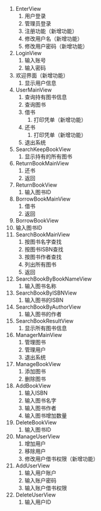 1. EnterView
   1. 用户登录
   2. 管理员登录
   3. 注册功能（新增功能）
   4. 修改用户名（新增功能）
   5. 修改用户密码（新增功能）
2. LoginView
   1. 输入账号
   2. 输入密码
3. 欢迎界面（新增功能）
   1. 显示用户信息
4. UserMainView
   1. 查询持有图书信息
   2. 查询图书
   3. 借书
      1. 打印凭单（新增功能）
   4. 还书
      1. 打印凭单（新增功能）
   5. 退出系统
5. SearchKeepBookView
   1. 显示持有的所有图书
6. ReturnBookMainView
   1. 还书
   2. 返回
7. ReturnBookView
   1. 输入图书ID
8. BorrowBookMainView
   1. 借书
   2. 返回
9.  BorrowBookView
   3. 输入图书ID
10. SearchBookMainView
    1.  按图书名字查找
    2.  按图书ISBN查找
    3.  按图书作者查找
    4.  列出所有图书
    5.  返回
11. SearchBookByBookNameView
    1.  输入图书名称
12. SearchBookByISBNView
    1.  输入图书的ISBN
13. SearchBookByAuthorView
    1.  输入图书的作者
14. SearchBookResultView
    1.  显示所有图书信息
15. ManagerMainView
    1.  管理图书
    2.  管理用户
    3.  退出系统
16. ManageBookView
    1.  添加图书
    2.  删除图书
17. AddBookView
    1.  输入ISBN
    2.  输入图书名字
    3.  输入图书作者
    4.  输入图书增加数量
18. DeleteBookView
    1.  输入图书ID
19. ManageUserView
    1.  增加用户
    2.  移除用户
    3.  修改用户借书权限（新增功能）
20. AddUserView
    1.  输入用户账户
    2.  输入账户密码
    3.  输入账户借书权限
21. DeleteUserView
    1.  输入用户ID